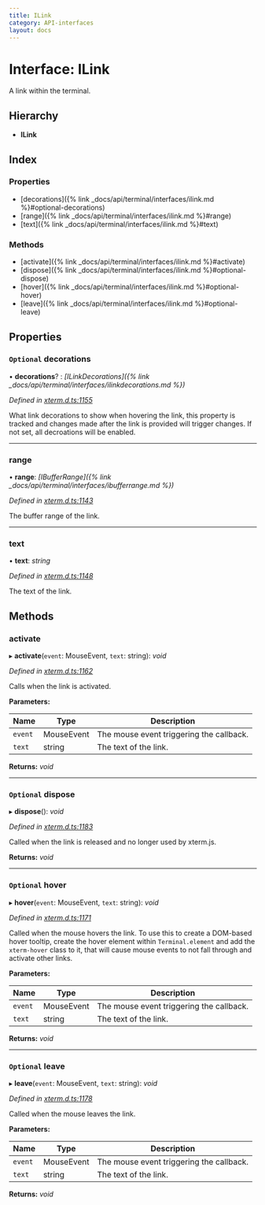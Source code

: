 ```yaml
---
title: ILink
category: API-interfaces
layout: docs
---
```



# Interface: ILink

A link within the terminal.

## Hierarchy

* **ILink**

## Index

### Properties

* [decorations]({% link _docs/api/terminal/interfaces/ilink.md %}#optional-decorations)
* [range]({% link _docs/api/terminal/interfaces/ilink.md %}#range)
* [text]({% link _docs/api/terminal/interfaces/ilink.md %}#text)

### Methods

* [activate]({% link _docs/api/terminal/interfaces/ilink.md %}#activate)
* [dispose]({% link _docs/api/terminal/interfaces/ilink.md %}#optional-dispose)
* [hover]({% link _docs/api/terminal/interfaces/ilink.md %}#optional-hover)
* [leave]({% link _docs/api/terminal/interfaces/ilink.md %}#optional-leave)

## Properties

### `Optional` decorations

• **decorations**? : *[ILinkDecorations]({% link _docs/api/terminal/interfaces/ilinkdecorations.md %})*

*Defined in [xterm.d.ts:1155](https://github.com/xtermjs/xterm.js/blob/4.10.0/typings/xterm.d.ts#L1155)*

What link decorations to show when hovering the link, this property is tracked and changes
made after the link is provided will trigger changes. If not set, all decroations will be
enabled.

___

###  range

• **range**: *[IBufferRange]({% link _docs/api/terminal/interfaces/ibufferrange.md %})*

*Defined in [xterm.d.ts:1143](https://github.com/xtermjs/xterm.js/blob/4.10.0/typings/xterm.d.ts#L1143)*

The buffer range of the link.

___

###  text

• **text**: *string*

*Defined in [xterm.d.ts:1148](https://github.com/xtermjs/xterm.js/blob/4.10.0/typings/xterm.d.ts#L1148)*

The text of the link.

## Methods

###  activate

▸ **activate**(`event`: MouseEvent, `text`: string): *void*

*Defined in [xterm.d.ts:1162](https://github.com/xtermjs/xterm.js/blob/4.10.0/typings/xterm.d.ts#L1162)*

Calls when the link is activated.

**Parameters:**

Name | Type | Description |
------ | ------ | ------ |
`event` | MouseEvent | The mouse event triggering the callback. |
`text` | string | The text of the link.  |

**Returns:** *void*

___

### `Optional` dispose

▸ **dispose**(): *void*

*Defined in [xterm.d.ts:1183](https://github.com/xtermjs/xterm.js/blob/4.10.0/typings/xterm.d.ts#L1183)*

Called when the link is released and no longer used by xterm.js.

**Returns:** *void*

___

### `Optional` hover

▸ **hover**(`event`: MouseEvent, `text`: string): *void*

*Defined in [xterm.d.ts:1171](https://github.com/xtermjs/xterm.js/blob/4.10.0/typings/xterm.d.ts#L1171)*

Called when the mouse hovers the link. To use this to create a DOM-based hover tooltip,
create the hover element within `Terminal.element` and add the `xterm-hover` class to it,
that will cause mouse events to not fall through and activate other links.

**Parameters:**

Name | Type | Description |
------ | ------ | ------ |
`event` | MouseEvent | The mouse event triggering the callback. |
`text` | string | The text of the link.  |

**Returns:** *void*

___

### `Optional` leave

▸ **leave**(`event`: MouseEvent, `text`: string): *void*

*Defined in [xterm.d.ts:1178](https://github.com/xtermjs/xterm.js/blob/4.10.0/typings/xterm.d.ts#L1178)*

Called when the mouse leaves the link.

**Parameters:**

Name | Type | Description |
------ | ------ | ------ |
`event` | MouseEvent | The mouse event triggering the callback. |
`text` | string | The text of the link.  |

**Returns:** *void*
